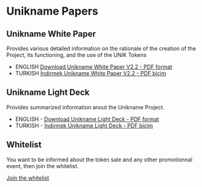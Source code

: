 # Unikname Papers
## Unikname White Paper

Provides various detailed information on the rationale of the creation of the Project, its functioning, and the use of the UNIK Tokens

* ENGLISH [Download Unikname White Paper V2.2 - PDF format](unikname_whitepaper.pdf)
* TURKISH [İndirmek Unikname White Paper V2.2 - PDF biçim](unikname_whitepaper_turkish.pdf)


## Unikname Light Deck

Provides summarized information anout the Unikname Project.

* ENGLISH - [Download Unikname Light Deck - PDF format](unikname_light_deck_english.pdf) 
* TURKISH - [İndirmek Unikname Light Deck - PDF biçim](unikname_light_deck_turkish.pdf) 

## Whitelist

You want to be informed about the token sale and any other promotionnal event, then join the whitelist.

[Join the whitelist](https://kover.link/unikdeck)

